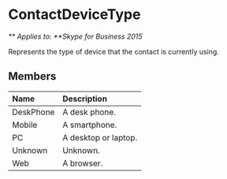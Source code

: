 
# ContactDeviceType


_** Applies to: **Skype for Business 2015_

Represents the type of device that the contact is currently using.

## Members



| <strong>Name</strong> | <strong>Description</strong> |
|:----------------------|:-----------------------------|
| DeskPhone             | A desk phone.                |
| Mobile                | A smartphone.                |
| PC                    | A desktop or laptop.         |
| Unknown               | Unknown.                     |
| Web                   | A browser.                   |

